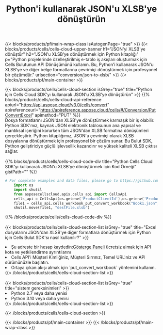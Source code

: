 ﻿---
title:  Python'i kullanarak JSON'u XLSB'ye dönüştürün
description:  JSON formatındaki bir dosyayı XLSB formatındaki bir dosyaya dönüştürmek için Python için Aspose.Cells Cloud SDK'yı kullanma.
---
{{< blocks/products/pf/main-wrap-class isAutogenPage="true" >}}
{{< blocks/products/cells/cells-cloud-upper-banner h1="JSON\'yi XLSB\'ye dönüştür" h2="JSON\'u XLSB\'ye dönüştürmek için Python kitaplığı" p="Python projelerinde özelleştirilmiş e-tablo iş akışları oluşturmak için Cells Bulutunun API Dönüşümünü kullanın. Bu, Python\'i kullanarak JSON\'u XLSB\'ye ve diğer belge formatlarına çevrimiçi dönüştürmek için profesyonel bir çözümdür." urlsection="conversion/json-to-xlsb/" >}}
{{< blocks/products/pf/main-container >}}

{{< blocks/products/cells/cells-cloud-section isGrey="true" title="Python için Cells Cloud SDK\'yı kullanarak JSON\'u XLSB\'ye dönüştürün" >}}
{{% blocks/products/cells/cells-cloud-api-reference apiurl="https://api.aspose.cloud/v3.0/cells/convert" apireferenceurl="https://apireference.aspose.cloud/cells/#/Conversion/PutConvertExcel" apimethod="PUT" %}}
<br/>
Dosya formatlarını JSON'dan XLSB'ye dönüştürmek karmaşık bir iş olabilir. Python SDK'mız, kaynak JSON elektronik tablosunun ana yapısal ve mantıksal içeriğini korurken tüm JSON'dan XLSB formatına dönüşümleri gerçekleştirir. Python kitaplığımız, JSON'u çevrimiçi olarak XLSB dosyalarına dönüştürmek için profesyonel bir çözüm sunar. Bu Bulut SDK, Python geliştiriciye güçlü işlevsellik kazandırır ve yüksek kaliteli XLSB çıktısı sağlar.
<br/>
<br/>
{{% blocks/products/cells/cells-cloud-code-div title="Python Cells Cloud SDK\'yı kullanarak JSON\'u XLSB\'ye dönüştürmek için Kod Örneği" gistPath="" %}}
 
```python
# For complete examples and data files, please go to https://github.com/aspose-cells-cloud/aspose-cells-cloud-python/
    import os
    import shutil
    from asposecellscloud.apis.cells_api import CellsApi
    cells_api = CellsApi(os.getenv('ProductClientId'),os.getenv('ProductClientSecret'))
    file1 = cells_api.cells_workbook_put_convert_workbook("Book1.json",format="xlsb")
    shutil.move(file1, "destFile.xlsb")     
```
 
{{% /blocks/products/cells/cells-cloud-code-div %}}
<br/>
<br/>
{{< blocks/products/cells/cells-cloud-section-list isGrey="true" title="Excel dosyalarını JSON\'dan XLSB\'ye diğer formatlara dönüştürmek için Python için Cells Bulut SDK\'sı nasıl kullanılır?" >}}
<li> Şu adreste bir hesap kaydedin:<a href="https://dashboard.aspose.cloud/">Gösterge Paneli</a> ücretsiz almak için API kota ve yetkilendirme ayrıntılarını</li>
<li>Cells API'i Müşteri Kimliğiniz, Müşteri Sırrınız, Temel URL'niz ve API sürümünüzle başlatın.</li>
<li>Ortaya çıkan akışı almak için `put_convert_workbook` yöntemini kullanın.</li>
{{< /blocks/products/cells/cells-cloud-section-list >}}
<br/>
<br/>
{{< blocks/products/cells/cells-cloud-section-list isGrey="true" title="sistem gereksinimleri" >}}
<li>Python 2.7 veya daha yenisi</li>
<li>Python 3.10 veya daha yenisi</li>
{{< /blocks/products/cells/cells-cloud-section-list >}}

{{< /blocks/products/cells/cells-cloud-section >}}

{{< /blocks/products/pf/main-container >}}
{{< /blocks/products/pf/main-wrap-class >}}
